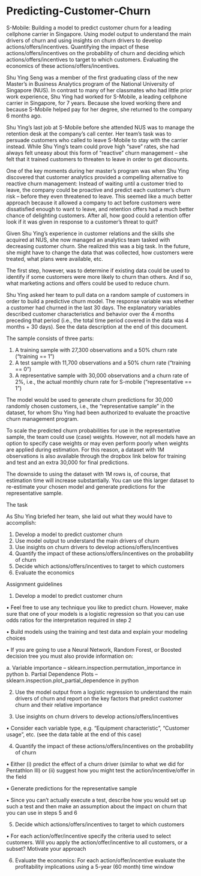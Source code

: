 # Predicting-Customer-Churn
S-Mobile: Building a model to predict customer churn for a leading cellphone carrier in Singapore. Using model output to understand the main drivers of churn  and using insights on churn drivers to develop actions/offers/incentives. Quantifying the impact of these actions/offers/incentives on the probability of churn and deciding which actions/offers/incentives to target to which customers. Evaluating the economics of these actions/offers/incentives. 

Shu Ying Seng was a member of the first graduating class of the new Master’s in Business Analytics 
program of the National University of Singapore (NUS). In contrast to many of her classmates who had 
little prior work experience, Shu Ying had worked for S-Mobile, a leading cellphone carrier in Singapore, 
for 7 years. Because she loved working there and because S-Mobile helped pay for her degree, she 
returned to the company 6 months ago. 
 
Shu Ying’s last job at S-Mobile before she attended NUS was to manage the retention desk at the 
company’s call center. Her team’s task was to persuade customers who called to leave S-Mobile to stay 
with the carrier instead. While Shu Ying’s team could prove high “save” rates, she had always felt uneasy 
about this form of “reactive” churn management – she felt that it trained customers to threaten to leave 
in order to get discounts.  
 
One of the key moments during her master’s program was when Shu Ying discovered that customer 
analytics provided a compelling alternative to reactive churn management: Instead of waiting until a 
customer tried to leave, the company could be proactive and predict each customer’s churn risk – before 
they even threatened to leave. This seemed like a much better approach because it allowed a company 
to act before customers were dissatisfied enough to want to leave, and retention offers had a much better 
chance of delighting customers. After all, how good could a retention offer look if it was given in response 
to a customer’s threat to quit? 
 
Given Shu Ying’s experience in customer relations and the skills she acquired at NUS, she now managed 
an analytics team tasked with decreasing customer churn. She realized this was a big task. In the future, 
she might have to change the data that was collected, how customers were treated, what plans were 
available, etc. 

The first step, however, was to determine if existing data could be used to identify if some customers 
were more likely to churn than others. And if so, what marketing actions and offers could be used to 
reduce churn. 
 
Shu Ying asked her team to pull data on a random sample of customers in order to build a predictive churn 
model. The response variable was whether a customer had churned in the last 30 days. The explanatory 
variables described customer characteristics and behavior over the 4 months preceding that period (i.e., 
the total time period covered in the data was 4 months + 30 days). See the data description at the end of 
this document. 
 
The sample consists of three parts: 
 
1.  A training sample with 27,300 observations and a 50% churn rate (“training == 1”) 
2.  A test sample with 11,700 observations and a 50% churn rate (“training == 0”) 
3.  A representative sample with 30,000 observations and a churn rate of 2%, i.e., the actual 
monthly churn rate for S-mobile (“representative == 1”) 
 
The model would be used to generate churn predictions for 30,000 randomly chosen customers, i.e., the 
“representative sample” in the dataset, for whom Shu Ying had been authorized to evaluate the 
proactive churn management program.  
 
To scale the predicted churn probabilities for use in the representative sample, the team could use 
(case) weights. However, not all models have an option to specify case weights or may even perform 
poorly when weights are applied during estimation. For this reason, a dataset with 1M observations is 
also available through the dropbox link below for training and test and an extra 30,000 for final 
predictions. 
  
The downside to using the dataset with 1M rows is, of course, that estimation time will increase 
substantially. You can use this larger dataset to re-estimate your chosen model and generate predictions 
for the representative sample. 
 
The task 
 
As Shu Ying briefed her team, she laid out what they would have to accomplish: 
 
1.  Develop a model to predict customer churn 
2.  Use model output to understand the main drivers of churn 
3.  Use insights on churn drivers to develop actions/offers/incentives 
4.  Quantify the impact of these actions/offers/incentives on the probability of churn 
5.  Decide which actions/offers/incentives to target to which customers 
6.  Evaluate the economics 
 
Assignment guidelines 
 
1.  Develop a model to predict customer churn
 
•  Feel free to use any technique you like to predict churn. However, make sure that one of 
your models is a logistic regression so that you can use odds ratios for the interpretation 
required in step 2 

•  Build models using the training and test data and explain your modeling choices

•  If you are going to use a Neural Network, Random Forest, or Boosted decision tree you must 
also provide information on: 

a. Variable importance – sklearn.inspection.permutation_importance in python 
b. Partial Dependence Plots – sklearn.inspection.plot_partial_dependence in python 
 
2.  Use the model output from a logistic regression to understand the main drivers of churn and 
report on the key factors that predict customer churn and their relative importance  
 
3.  Use insights on churn drivers to develop actions/offers/incentives 

•  Consider each variable type, e.g. “Equipment characteristic”, “Customer usage”, etc. (see 
the data table at the end of this case) 
   
4.  Quantify the impact of these actions/offers/incentives on the probability of churn 

•  Either (i) predict the effect of a churn driver (similar to what we did for Pentathlon III) or (ii) 
suggest how you might test the action/incentive/offer in the field

•  Generate predictions for the representative sample 

•  Since you can’t actually execute a test, describe how you would set up such a test and then 
make an assumption about the impact on churn that you can use in steps 5 and 6 
 
5.  Decide which actions/offers/incentives to target to which customers
 
•  For each action/offer/incentive specify the criteria used to select customers. Will you apply 
the action/offer/incentive to all customers, or a subset? Motivate your approach 
 
6.  Evaluate the economics: For each action/offer/incentive evaluate the profitability implications 
using a 5-year (60 month) time window 

